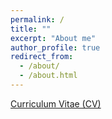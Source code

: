 ```yaml
---
permalink: /
title: ""
excerpt: "About me"
author_profile: true
redirect_from: 
  - /about/
  - /about.html
---
```


[Curriculum Vitae (CV)](https://anjalidevisivakumar.github.io/anjali.github.io/files/Resume_2024.pdf)


